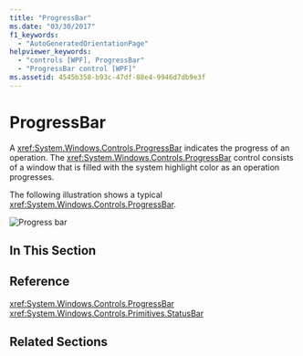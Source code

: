 ```yaml
---
title: "ProgressBar"
ms.date: "03/30/2017"
f1_keywords: 
  - "AutoGeneratedOrientationPage"
helpviewer_keywords: 
  - "controls [WPF], ProgressBar"
  - "ProgressBar control [WPF]"
ms.assetid: 4545b358-b93c-47df-88e4-9946d7db9e3f
---
```

# ProgressBar
A <xref:System.Windows.Controls.ProgressBar> indicates the progress of an operation. The <xref:System.Windows.Controls.ProgressBar> control consists of a window that is filled with the system highlight color as an operation progresses.  
  
 The following illustration shows a typical <xref:System.Windows.Controls.ProgressBar>.  
  
 ![Progress bar](../../../../docs/framework/wpf/controls/media/ss-ctl-progressbar.GIF "SS_CTL_progressbar")  
  
## In This Section  
  
## Reference  
 <xref:System.Windows.Controls.ProgressBar>  
  <xref:System.Windows.Controls.Primitives.StatusBar>  
  
## Related Sections
